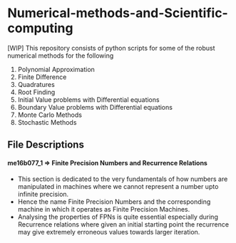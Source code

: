 # Numerical-methods-and-Scientific-computing

[WIP]
This repository consists of python scripts for some of the robust numerical methods for the following
1. Polynomial Approximation
2. Finite Difference
3. Quadratures
4. Root Finding
5. Initial Value problems with Differential equations
6. Boundary Value problems with Differential equations
7. Monte Carlo Methods
8. Stochastic Methods

## File Descriptions
#### me16b077_1 => Finite Precision Numbers and Recurrence Relations
- This section is dedicated to the very fundamentals of how numbers are manipulated in machines where we cannot represent a number upto infinite precision. 
- Hence the name Finite Precision Numbers and the corresponding machine in which it operates as Finite Precision Machines.
- Analysing the properties of FPNs is quite essential especially during Recurrence relations where given an initial starting point the recurrence may give extremely erroneous values towards larger iteration.

